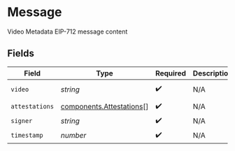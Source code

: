 # Message

Video Metadata EIP-712 message content


## Fields

| Field                                                                | Type                                                                 | Required                                                             | Description                                                          | Example                                                              |
| -------------------------------------------------------------------- | -------------------------------------------------------------------- | -------------------------------------------------------------------- | -------------------------------------------------------------------- | -------------------------------------------------------------------- |
| `video`                                                              | *string*                                                             | :heavy_check_mark:                                                   | N/A                                                                  | 5b9e63bb-6fd0-4bea-aff2-cc5d4eb9cad0                                 |
| `attestations`                                                       | [components.Attestations](../../models/components/attestations.md)[] | :heavy_check_mark:                                                   | N/A                                                                  |                                                                      |
| `signer`                                                             | *string*                                                             | :heavy_check_mark:                                                   | N/A                                                                  | 1311768467294899700                                                  |
| `timestamp`                                                          | *number*                                                             | :heavy_check_mark:                                                   | N/A                                                                  | 1587667174725                                                        |